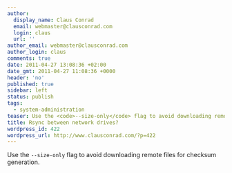 ```yaml
---
author:
  display_name: Claus Conrad
  email: webmaster@clausconrad.com
  login: claus
  url: ''
author_email: webmaster@clausconrad.com
author_login: claus
comments: true
date: 2011-04-27 13:08:36 +02:00
date_gmt: 2011-04-27 11:08:36 +0000
header: 'no'
published: true
sidebar: left
status: publish
tags:
  - system-administration
teaser: Use the <code>--size-only</code> flag to avoid downloading remote files for checksum generation.
title: Rsync between network drives?
wordpress_id: 422
wordpress_url: http://www.clausconrad.com/?p=422
---
```

Use the <code>--size-only</code> flag to avoid downloading remote files for checksum generation.